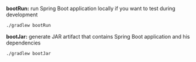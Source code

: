 **bootRun:** run Spring Boot application locally if you want to test during development
```bash
./gradlew bootRun
```

**bootJar:** generate JAR artifact that contains Spring Boot application and his dependencies
```bash
./gradlew bootJar
```